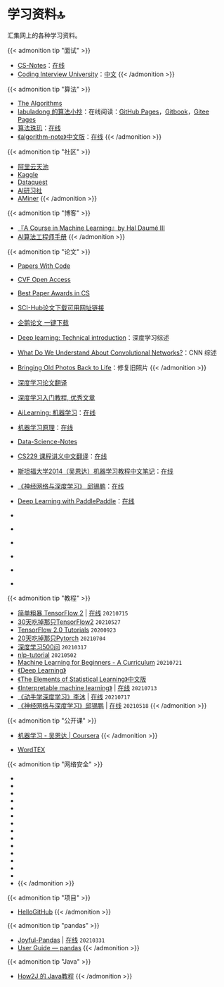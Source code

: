 # 学习资料🔝


汇集网上的各种学习资料。

<!--more-->

{{< admonition tip "面试" >}}
- [CS-Notes](https://github.com/CyC2018/CS-Notes)：[在线](http://www.cyc2018.xyz/)
- [Coding Interview University](https://github.com/jwasham/coding-interview-university)：[中文](https://github.com/jwasham/coding-interview-university/blob/main/translations/README-cn.md)
{{< /admonition >}}

{{< admonition tip "算法" >}}
- [The Algorithms](https://the-algorithms.com/)
- [labuladong 的算法小抄](https://github.com/labuladong/fucking-algorithm)：在线阅读：[GitHub Pages](https://labuladong.github.io/algo)，[Gitbook](https://labuladong.gitbook.io/algo)，[Gitee Pages](https://labuladong.gitee.io/algo)
- [算法珠玑](https://github.com/soulmachine/algorithm-essentials)：[在线](https://algorithm-essentials.soulmachine.me/)
- [《algorithm-note》中文版](https://github.com/Dairongpeng/algorithm-note)：[在线](https://dairongpeng.github.io/algorithm-note/)
{{< /admonition >}}

{{< admonition tip "社区" >}}
- [阿里云天池](https://tianchi.aliyun.com/)
- [Kaggle](https://www.kaggle.com/)
- [Dataquest](https://www.dataquest.io/)
- [AI研习社](https://www.yanxishe.com/)
- [AMiner](https://www.aminer.cn/)
{{< /admonition >}}

{{< admonition tip "博客" >}}
- [『A Course in Machine Learning』by Hal Daumé III](http://ciml.info/)
- [AI算法工程师手册](http://www.huaxiaozhuan.com/)
{{< /admonition >}}

{{< admonition tip "论文" >}}
- [Papers With Code](https://paperswithcode.com/)
- [CVF Open Access](https://openaccess.thecvf.com/menu)
- [Best Paper Awards in CS](https://jeffhuang.com/best_paper_awards/)
- [SCI-Hub论文下载可用网址链接](https://tool.yovisun.com/scihub/)
- [企鹅论文 一键下载](https://doi.qqsci.com/)
- [Deep learning: Technical introduction](https://arxiv.org/abs/1709.01412)：深度学习综述
- [What Do We Understand About Convolutional Networks?](https://arxiv.org/abs/1803.08834)：CNN 综述
- [Bringing Old Photos Back to Life](https://arxiv.org/abs/2004.09484)：修复旧照片
{{< /admonition >}}

- [深度学习论文翻译](https://github.com/SnailTyan/deep-learning-papers-translation)
- [深度学习入门教程, 优秀文章](https://github.com/Mikoto10032/DeepLearning)
- [AiLearning: 机器学习](https://github.com/apachecn/AiLearning)：[在线](https://ailearning.apachecn.org/)
- [机器学习原理](https://github.com/shunliz/Machine-Learning)：[在线](https://shunliz.gitbooks.io/machine-learning/content/)
- [Data-Science-Notes](https://github.com/fengdu78/Data-Science-Notes)
- [CS229 课程讲义中文翻译](https://github.com/Kivy-CN/Stanford-CS-229-CN)：[在线](https://kivy-cn.github.io/Stanford-CS-229-CN)
- [斯坦福大学2014（吴恩达）机器学习教程中文笔记](https://github.com/fengdu78/Coursera-ML-AndrewNg-Notes)：[在线](http://www.ai-start.com/ml2014/)
- [《神经网络与深度学习》 邱锡鹏](https://github.com/nndl/nndl.github.io)：[在线](https://nndl.github.io/)
- [Deep Learning with PaddlePaddle](https://github.com/PaddlePaddle/book)：[在线](https://www.paddlepaddle.org.cn/documentation/docs/zh/develop/guides/index_cn.html)
- [](https://github.com/ffffffff0x/Digital-Privacy)
- [](https://github.com/0voice/campus_recruitmen_questions)
- [](https://github.com/jstrieb/systems-programming-cheat-sheet)
- [](https://github.com/bradtraversy/50projects50days)
- [](https://github.com/SmartKeyerror/Psyduck)
- [](https://github.com/)

{{< admonition tip "教程" >}}
- [简单粗暴 TensorFlow 2](https://github.com/snowkylin/tensorflow-handbook) | [在线](https://tf.wiki/zh_hans/) `20210715`
- [30天吃掉那只TensorFlow2](https://github.com/lyhue1991/eat_tensorflow2_in_30_days) `20210527`
- [TensorFlow 2.0 Tutorials](https://github.com/dragen1860/TensorFlow-2.x-Tutorials) `20200923`
- [20天吃掉那只Pytorch](https://github.com/lyhue1991/eat_pytorch_in_20_days) `20210704`
- [深度学习500问](https://github.com/scutan90/DeepLearning-500-questions) `20210317`
- [nlp-tutorial](https://github.com/graykode/nlp-tutorial) `20210502`
- [Machine Learning for Beginners - A Curriculum](https://github.com/microsoft/ML-For-Beginners) `20210721`
- [《Deep Learning》](https://www.deeplearningbook.org/)
- [《The Elements of Statistical Learning》中文版](https://esl.hohoweiya.xyz/)
- [《Interpretable machine learning》](https://github.com/christophM/interpretable-ml-book) | [在线](https://christophm.github.io/interpretable-ml-book/) `20210713`
- [《动手学深度学习》李沐](https://github.com/d2l-ai/d2l-zh) | [在线](http://zh.d2l.ai/) `20210717`
- [《神经网络与深度学习》邱锡鹏](https://github.com/nndl/nndl.github.io) | [在线](https://nndl.github.io/) `20210518`
{{< /admonition >}}

{{< admonition tip "公开课" >}}
- [机器学习 - 吴恩达 | Coursera](https://www.coursera.org/learn/machine-learning)
{{< /admonition >}}

- [WordTEX](https://www.andrew.cmu.edu/user/twildenh/wordtex/)

{{< admonition tip "网络安全" >}}
- [](https://academy.hackaflag.com.br)
- [](https://tryhackme.com)
- [](https://attackdefense.com)
- [](https://alf.nu/alert1)
- [](https://ctf.komodosec.com)
- [](https://cmdchallenge.com)
- [](https://exploit.education)
- [](https://capturetheflag.withgoogle.com)
- [](https://www.hackthebox.eu)
- [](https://www.hackthis.co.uk)
- [](https://www.hacksplaining.com/exercises)
- [](https://ctf.hacker101.com)
- [](https://capturetheflag.com.br)
- [](https://www.hacking-lab.com/index.html)
- [](https://hstrike.com)
{{< /admonition >}}

{{< admonition tip "项目" >}}
- [HelloGitHub](https://hellogithub.com/)
{{< /admonition >}}

{{< admonition tip "pandas" >}}
- [Joyful-Pandas](https://github.com/datawhalechina/joyful-pandas) | [在线](http://joyfulpandas.datawhale.club/) `20210331`
- [User Guide — pandas](https://pandas.pydata.org/docs/user_guide/index.html)
{{< /admonition >}}

{{< admonition tip "Java" >}}
- [How2J 的 Java教程](https://how2j.cn/)
{{< /admonition >}}

